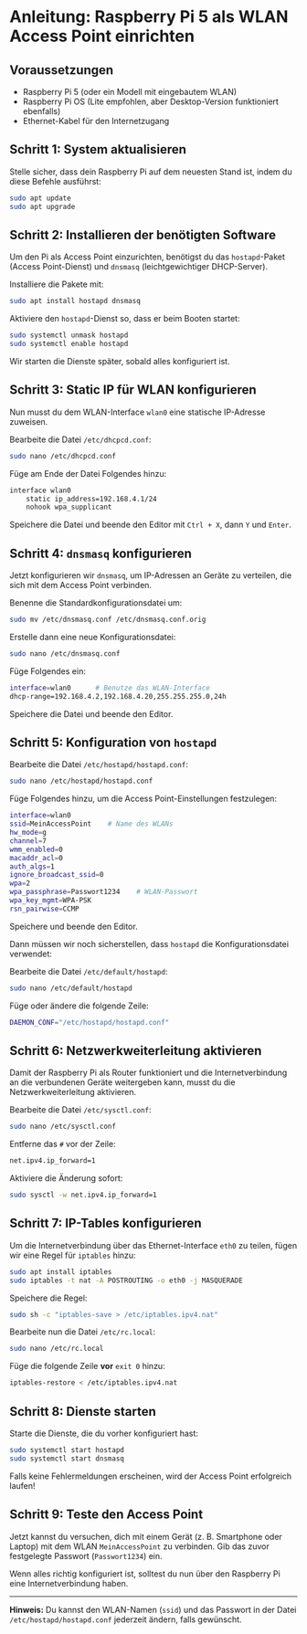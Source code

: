 
# Anleitung: Raspberry Pi 5 als WLAN Access Point einrichten

## Voraussetzungen

- Raspberry Pi 5 (oder ein Modell mit eingebautem WLAN)
- Raspberry Pi OS (Lite empfohlen, aber Desktop-Version funktioniert ebenfalls)
- Ethernet-Kabel für den Internetzugang

## Schritt 1: System aktualisieren

Stelle sicher, dass dein Raspberry Pi auf dem neuesten Stand ist, indem du diese Befehle ausführst:

```bash
sudo apt update
sudo apt upgrade
```

## Schritt 2: Installieren der benötigten Software

Um den Pi als Access Point einzurichten, benötigst du das `hostapd`-Paket (Access Point-Dienst) und `dnsmasq` (leichtgewichtiger DHCP-Server).

Installiere die Pakete mit:

```bash
sudo apt install hostapd dnsmasq
```

Aktiviere den `hostapd`-Dienst so, dass er beim Booten startet:

```bash
sudo systemctl unmask hostapd
sudo systemctl enable hostapd
```

Wir starten die Dienste später, sobald alles konfiguriert ist.

## Schritt 3: Static IP für WLAN konfigurieren

Nun musst du dem WLAN-Interface `wlan0` eine statische IP-Adresse zuweisen.

Bearbeite die Datei `/etc/dhcpcd.conf`:

```bash
sudo nano /etc/dhcpcd.conf
```

Füge am Ende der Datei Folgendes hinzu:

```bash
interface wlan0
    static ip_address=192.168.4.1/24
    nohook wpa_supplicant
```

Speichere die Datei und beende den Editor mit `Ctrl + X`, dann `Y` und `Enter`.

## Schritt 4: `dnsmasq` konfigurieren

Jetzt konfigurieren wir `dnsmasq`, um IP-Adressen an Geräte zu verteilen, die sich mit dem Access Point verbinden.

Benenne die Standardkonfigurationsdatei um:

```bash
sudo mv /etc/dnsmasq.conf /etc/dnsmasq.conf.orig
```

Erstelle dann eine neue Konfigurationsdatei:

```bash
sudo nano /etc/dnsmasq.conf
```

Füge Folgendes ein:

```bash
interface=wlan0      # Benutze das WLAN-Interface
dhcp-range=192.168.4.2,192.168.4.20,255.255.255.0,24h
```

Speichere die Datei und beende den Editor.

## Schritt 5: Konfiguration von `hostapd`

Bearbeite die Datei `/etc/hostapd/hostapd.conf`:

```bash
sudo nano /etc/hostapd/hostapd.conf
```

Füge Folgendes hinzu, um die Access Point-Einstellungen festzulegen:

```bash
interface=wlan0
ssid=MeinAccessPoint    # Name des WLANs
hw_mode=g
channel=7
wmm_enabled=0
macaddr_acl=0
auth_algs=1
ignore_broadcast_ssid=0
wpa=2
wpa_passphrase=Passwort1234    # WLAN-Passwort
wpa_key_mgmt=WPA-PSK
rsn_pairwise=CCMP
```

Speichere und beende den Editor.

Dann müssen wir noch sicherstellen, dass `hostapd` die Konfigurationsdatei verwendet:

Bearbeite die Datei `/etc/default/hostapd`:

```bash
sudo nano /etc/default/hostapd
```

Füge oder ändere die folgende Zeile:

```bash
DAEMON_CONF="/etc/hostapd/hostapd.conf"
```

## Schritt 6: Netzwerkweiterleitung aktivieren

Damit der Raspberry Pi als Router funktioniert und die Internetverbindung an die verbundenen Geräte weitergeben kann, musst du die Netzwerkweiterleitung aktivieren.

Bearbeite die Datei `/etc/sysctl.conf`:

```bash
sudo nano /etc/sysctl.conf
```

Entferne das `#` vor der Zeile:

```bash
net.ipv4.ip_forward=1
```

Aktiviere die Änderung sofort:

```bash
sudo sysctl -w net.ipv4.ip_forward=1
```

## Schritt 7: IP-Tables konfigurieren

Um die Internetverbindung über das Ethernet-Interface `eth0` zu teilen, fügen wir eine Regel für `iptables` hinzu:

```bash
sudo apt install iptables
sudo iptables -t nat -A POSTROUTING -o eth0 -j MASQUERADE
```

Speichere die Regel:

```bash
sudo sh -c "iptables-save > /etc/iptables.ipv4.nat"
```

Bearbeite nun die Datei `/etc/rc.local`:

```bash
sudo nano /etc/rc.local
```

Füge die folgende Zeile **vor** `exit 0` hinzu:

```bash
iptables-restore < /etc/iptables.ipv4.nat
```

## Schritt 8: Dienste starten

Starte die Dienste, die du vorher konfiguriert hast:

```bash
sudo systemctl start hostapd
sudo systemctl start dnsmasq
```

Falls keine Fehlermeldungen erscheinen, wird der Access Point erfolgreich laufen!

## Schritt 9: Teste den Access Point

Jetzt kannst du versuchen, dich mit einem Gerät (z. B. Smartphone oder Laptop) mit dem WLAN `MeinAccessPoint` zu verbinden. Gib das zuvor festgelegte Passwort (`Passwort1234`) ein.

Wenn alles richtig konfiguriert ist, solltest du nun über den Raspberry Pi eine Internetverbindung haben.

---

**Hinweis:** Du kannst den WLAN-Namen (`ssid`) und das Passwort in der Datei `/etc/hostapd/hostapd.conf` jederzeit ändern, falls gewünscht.
